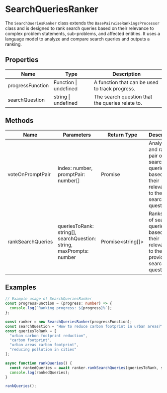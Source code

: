 # SearchQueriesRanker

The `SearchQueriesRanker` class extends the `BasePairwiseRankingsProcessor` class and is designed to rank search queries based on their relevance to complex problem statements, sub-problems, and affected entities. It uses a language model to analyze and compare search queries and outputs a ranking.

## Properties

| Name             | Type                      | Description                                       |
|------------------|---------------------------|---------------------------------------------------|
| progressFunction | Function \| undefined     | A function that can be used to track progress.    |
| searchQuestion   | string \| undefined       | The search question that the queries relate to.   |

## Methods

| Name              | Parameters                                  | Return Type                          | Description                                                                                   |
|-------------------|---------------------------------------------|--------------------------------------|-----------------------------------------------------------------------------------------------|
| voteOnPromptPair  | index: number, promptPair: number[]         | Promise<IEnginePairWiseVoteResults>  | Analyzes and ranks a pair of search queries based on their relevance to the search question.   |
| rankSearchQueries | queriesToRank: string[], searchQuestion: string, maxPrompts: number | Promise<string[]> | Ranks a list of search queries based on their relevance to the provided search question.      |

## Examples

```typescript
// Example usage of SearchQueriesRanker
const progressFunction = (progress: number) => {
  console.log(`Ranking progress: ${progress}%`);
};

const ranker = new SearchQueriesRanker(progressFunction);
const searchQuestion = "How to reduce carbon footprint in urban areas?";
const queriesToRank = [
  "urban carbon footprint reduction",
  "carbon footprint",
  "urban areas carbon footprint",
  "reducing pollution in cities"
];

async function rankQueries() {
  const rankedQueries = await ranker.rankSearchQueries(queriesToRank, searchQuestion);
  console.log(rankedQueries);
}

rankQueries();
```
